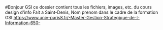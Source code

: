 #Bonjour GSI
ce dossier contient tous les fichiers, images, etc. du cours design d'info
Fait a Saint-Denis, Nom prenom 
dans le cadre de la formation GSI https://www.univ-paris8.fr/-Master-Gestion-Strategique-de-l-Information-650-

